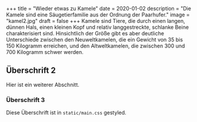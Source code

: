 +++
title = "Wieder etwas zu Kamele"
date = 2020-01-02
description = "Die Kamele sind eine Säugetierfamilie aus der Ordnung der Paarhufer."
image = "kamel2.jpg"
draft = false
+++
Kamele sind Tiere, die durch einen langen, dünnen Hals, einen kleinen Kopf und relativ langgestreckte, schlanke Beine charakterisiert sind. Hinsichtlich der Größe gibt es aber deutliche Unterschiede zwischen den Neuweltkamelen, die ein Gewicht von 35 bis 150 Kilogramm erreichen, und den Altweltkamelen, die zwischen 300 und 700 Kilogramm schwer werden.

## Überschrift 2

Hier ist ein weiterer Abschnitt.

### Überschrift 3

Diese Überschrift ist in `static/main.css` gestyled.
